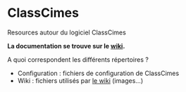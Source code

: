 # ClassCimes

Resources autour du logiciel ClassCimes

**La documentation se trouve sur le [wiki](https://github.com/classcimes/dev/wiki).**

A quoi correspondent les différents répertoires ?
* Configuration : fichiers de configuration de ClassCimes
* Wiki : fichiers utilisés par [le wiki](https://github.com/classcimes/dev/wiki) (images...)

